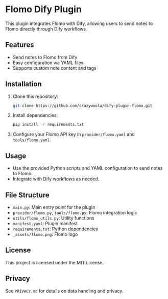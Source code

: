 # Flomo Dify Plugin

This plugin integrates Flomo with Dify, allowing users to send notes to Flomo directly through Dify workflows.

## Features
- Send notes to Flomo from Dify
- Easy configuration via YAML files
- Supports custom note content and tags

## Installation
1. Clone this repository:
   ```bash
   git clone https://github.com/crazywoola/dify-plugin-flomo.git
   ```
2. Install dependencies:
   ```bash
   pip install -r requirements.txt
   ```
3. Configure your Flomo API key in `provider/flomo.yaml` and `tools/flomo.yaml`.

## Usage
- Use the provided Python scripts and YAML configuration to send notes to Flomo.
- Integrate with Dify workflows as needed.

## File Structure
- `main.py`: Main entry point for the plugin
- `provider/flomo.py`, `tools/flomo.py`: Flomo integration logic
- `utils/flomo_utils.py`: Utility functions
- `manifest.yaml`: Plugin manifest
- `requirements.txt`: Python dependencies
- `_assets/flomo.png`: Flomo logo

## License
This project is licensed under the MIT License.

## Privacy
See `PRIVACY.md` for details on data handling and privacy.
